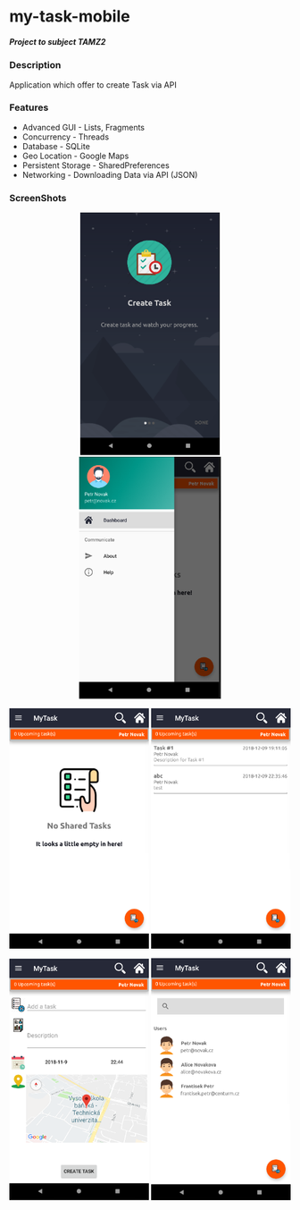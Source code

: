 # my-task-mobile

##### *Project to subject TAMZ2*

### Description
   Application which offer to create Task via API

### Features
- Advanced GUI - Lists, Fragments
- Concurrency - Threads
- Database - SQLite
- Geo Location - Google Maps
- Persistent Storage - SharedPreferences
- Networking - Downloading Data via API (JSON)


### ScreenShots

<p align="center">
<img src="screen1.png" width="250"> <img src="screen1b.png" width="254">
</p>


<p align="center">
<img src="screen2a.png" width="250"> <img src="screen2b.png" width="250">
</p>


<p align="center">
<img src="screen3.png" width="250"> <img src="screen4.png" width="250">
</p>
